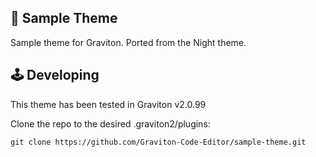 ## 🎨 Sample Theme

Sample theme for Graviton.
Ported from the Night theme.

## 🕹 Developing
This theme has been tested in Graviton v2.0.99

Clone the repo to the desired .graviton2/plugins:
```shell
git clone https://github.com/Graviton-Code-Editor/sample-theme.git 
```
